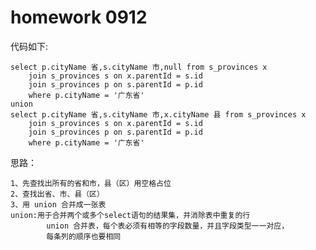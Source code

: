 # homework 0912

代码如下:
``` 
select p.cityName 省,s.cityName 市,null from s_provinces x
	join s_provinces s on x.parentId = s.id
	join s_provinces p on s.parentId = p.id
	where p.cityName = '广东省'
union 
select p.cityName 省,s.cityName 市,x.cityName 县 from s_provinces x
	join s_provinces s on x.parentId = s.id
	join s_provinces p on s.parentId = p.id
	where p.cityName = '广东省'
```
思路：

    1、先查找出所有的省和市，县（区）用空格占位
    2、查找出省、市、县（区）
    3、用 union 合并成一张表
    union:用于合并两个或多个select语句的结果集，并消除表中重复的行
            union 合并表，每个表必须有相等的字段数量，并且字段类型一一对应，
            每条列的顺序也要相同
